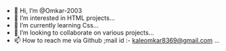 - 👋 Hi, I’m @Omkar-2003
- 👀 I’m interested in  HTML projects...
- 🌱 I’m currently learning  Css...
- 💞️ I’m looking to collaborate on  various projects...
- 📫 How to reach me via Github ;mail id :- kaleomkar8369@gmail.com
  ...

<!---
Omkar-2003/Omkar-2003 is a ✨ special ✨ repository because its `README.md` (this file) appears on your GitHub profile.
You can click the Preview link to take a look at your changes.
--->
